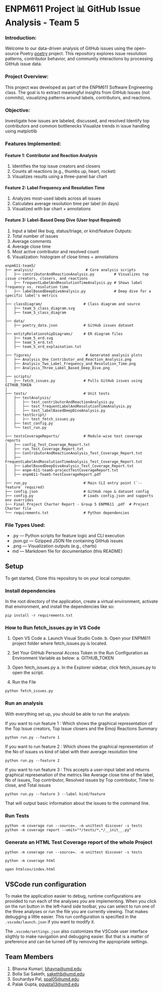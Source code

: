 # ENPM611 Project 📊 GitHub Issue Analysis - Team 5

### Introduction:
Welcome to our data-driven analysis of GitHub issues using the open-source Poetry [poetry](https://github.com/python-poetry/poetry/issues) project. This repository explores issue resolution patterns, contributor behavior, and community interactions by processing GitHub issue data.

### Project Overview:
This project was developed as part of the ENPM611 Software Engineering class. The goal is to extract meaningful insights from GitHub Issues (not commits), visualizing patterns around labels, contributors, and reactions.

### Objective:
Investigate how issues are labeled, discussed, and resolved
Identify top contributors and common bottlenecks
Visualize trends in issue handling using matplotlib

### Features Implemented:

#### Feature 1: Contributor and Reaction Analysis
1. Identifies the top issue creators and closers
2. Counts all reactions (e.g., thumbs up, heart, rocket)
3. Visualizes results using a three-panel bar chart

#### Feature 2: Label Frequency and Resolution Time
1. Analyzes most-used labels across all issues
2. Calculates average resolution time per label (in days)
3. Visualized with bar chart + annotations

#### Feature 3: Label-Based Deep Dive (User Input Required)
1. Input a label like bug, status/triage, or kind/feature
Outputs:
1. Total number of issues
2. Average comments
3. Average close time
4. Most active contributor and resolved count
5. Visualization: histogram of close times + annotations

```
enpm611-team5/
├── analysis/                        # Core analysis scripts
│   ├── contributorAndReactionAnalysis.py         # Visualizes top issue creators, closers, and reactions
│   ├── frequentLabelAndResolutionTimeAnalysis.py # Shows label frequency vs. resolution time
│   ├── labelBasedDeepDiveAnalysis.py             # Deep dive for a specific label's metrics
│
├── classDiagram/                   # Class diagram and source
│   ├── team_5_class_diagram.svg
│   ├── team_5_class_diagram
│
├── data/
│   ├── poetry_data.json            # GitHub issues dataset
│
├── entityRelationshipDiagrams/     # ER diagram files
│   ├── team_5_erd.svg
│   ├── team_5_erd.txt
│   ├── team_5_erd_explaination.txt
│
├── figures/                         # Generated analysis plots
│   ├── Analysis_One_Contributor_and_Reaction_Analysis.png
│   ├── Analysis_Two_Label_Frequency_and_Resolution_Time.png
│   ├── Analysis_Three_Label_Based_Deep_Dive.png
│
├── scripts/
│   ├── fetch_issues.py             # Pulls GitHub issues using GITHUB_TOKEN
│
├── tests/                          # Unit tests
│   ├── testAnalysis/
│   │   ├── test_contributorAndReactionAnalysis.py
│   │   ├── test_frequentLabelAndResolutionTimeAnalysis.py
│   │   ├── test_labelBasedDeepDiveAnalysis.py
│   ├── testScript/
│   │   ├── test_fetch_issues.py
│   ├── test_config.py
│   └── test_run.py
│
├── testsCoverageReports/           # Module-wise test coverage reports
│   ├── config_Test_Coverage_Report.txt
│   ├── run_Test_Coverage_Report.txt
│   ├── ContributorAndReactionAnalysis_Test_Coverage_Report.txt
│   ├── FrequentLabelAndResolutionTimeAnalysis_Test_Coverage_Report.txt
│   ├── LabelBasedDeepDiveAnalysis_Test_Coverage_Report.txt
│   ├── enpm-611-team5-projectTestCoverageReport.txt
│   ├── enpm611-Team5-testCoverageReport.pdf
│
├── run.py                          # Main CLI entry point (`--feature` required)
├── config.json                     # GitHub repo & dataset config
├── config.py                       # Loads config.json and supports env overrides
├── Final Project Charter Report - Group 5 ENPM611 .pdf  # Project Charter file
└── requirements.txt                # Python dependencies

```


### File Types Used:
- .py — Python scripts for feature logic and CLI execution
-  .json.gz — Gzipped JSON file containing GitHub issues
-   .png — Visualization outputs (e.g., charts)
-  md — Markdown file for documentation (this README)

## Setup

To get started, Clone this repository to on your local computer. 

### Install dependencies

In the root directory of the application, create a virtual environment, activate that environment, and install the dependencies like so:

```
pip install -r requirements.txt
```

### How to Run fetch_issues.py in VS Code
 1. Open VS Code
 a. Launch Visual Studio Code.
 b. Open your ENPM611 project folder where fetch_issues.py is located.

 3. Set Your GitHub Personal Access Token in the Run Configuration as Environment Variable as below:
 a. GITHUB_TOKEN

4. Open fetch_issues.py
a. In the Explorer sidebar, click fetch_issues.py to open the script.

5. Run the File
```
python fetch_issues.py
```

### Run an analysis

With everything set up, you should be able to run the analysis:

If you want to run feature 1 : Which shows the graphical representation of the Top Issue creators, Top Issue closers and the Emoji Reactions Summary

```
python run.py --feature 1
```

If you want to run feature 2 : Which shows the graphical representation of the No of issues vs kind of label with their average resolution time

```
python run.py --feature 2
```
If you want to run feature 3 : This accepts a user-input label and returns graphical represenation  of the metrics like Average close time of the label, No of issues, Top contributor, Resolved issues by Top contributor, Time to close, and Total issues

```
python run.py --feature 3 --label kind/feature
```

That will output basic information about the issues to the command line.


### Run Tests

```
python -m coverage run --source=. -m unittest discover -s tests
python -m coverage report --omit="*/tests/*,*/__init__.py"
```

### Generate an HTML Test Coverage report of the whole Project

```
python -m coverage run --source=. -m unittest discover -s tests
```
```
python -m coverage html
```
```
open htmlcov/index.html
```


## VSCode run configuration

To make the application easier to debug, runtime configurations are provided to run each of the analyses you are implementing. When you click on the run button in the left-hand side toolbar, you can select to run one of the three analyses or run the file you are currently viewing. That makes debugging a little easier. This run configuration is specified in the `.vscode/launch.json` if you want to modify it.

The `.vscode/settings.json` also customizes the VSCode user interface sligthly to make navigation and debugging easier. But that is a matter of preference and can be turned off by removing the appropriate settings.

## Team Members
1. Bhavna Kumari, bhavna@umd.edu
2. Bolla Sai Saketh, sakethb@umd.edu
3. Souhardya Pal, spal05@umd.edu
4. Palak Gupta, pgupta13@umd.edu


